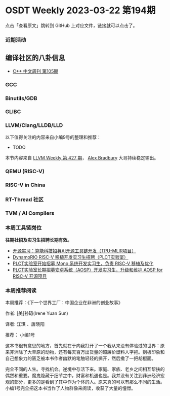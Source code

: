 # OSDT Weekly 2023-03-22 第194期

点击「查看原文」跳转到 GitHub 上对应文件，链接就可以点击了。

### 近期活动

## 编译社区的八卦信息

- [C++ 中文周刊 第105期](https://mp.weixin.qq.com/s/7Oeihc0DPXaCijUGdswjAQ)

### GCC

### Binutils/GDB

### GLIBC

### LLVM/Clang/LLDB/LLD


以下值得关注的内容来自小编9号的整理和推荐：

- TODO

本节内容来自 [LLVM Weekly 第 427 期](http://llvmweekly.org/issue/427)，
[Alex Bradbury](https://www.linkedin.com/in/alex-bradbury/) 大哥持续稳定输出。

### QEMU (RISC-V)

### RISC-V in China

### RT-Thread 社区

### TVM / AI Compilers

### 本周工具链岗位

**往期社招及实习生招聘长期有效。**

- [开源实习：算能科技招募AI开源工具链开发（TPU-MLIR项目）](https://mp.weixin.qq.com/s/IBJh0ip4k11PzIMZecsWSw)
- [DynamoRIO RISC-V 移植开发实习生招聘（PLCT实验室）](https://mp.weixin.qq.com/s/J_5TjT6DOqeOXJXQI5VQxw)
- [PLCT实验室开始招募 Mono 系统开发实习生，负责 RISC-V 移植及优化](https://mp.weixin.qq.com/s/whEW7Hay1jIP1tBzIPay1A)
- [PLCT实验室长期招募安卓系统（AOSP）开发实习生，升级和维护 AOSP for RISC-V 开源项目](https://mp.weixin.qq.com/s/dJP2cEB1nex2inR5c-cJog)


### 本周推荐阅读

本周推荐：《下一个世界工厂：中国企业在非洲的创业故事》

作者: [美]孙辕(Irene Yuan Sun)

译者: 江琪 、唐晓阳

推荐： 小编1号

这本书很有意思的地方，首先就在于向我打开了一个我从来没有体验过的世界：原来非洲除了大草原的动物，还有每天百万出货量的超廉价塑料人字拖。刻板印象和自己想象力的匮乏被本书作者幽默的笔触轻轻的撕开，然后撒了一把胡椒面。

完全不同的人生。寻找机会。逆境中存活下来。家庭、家族、老乡之间相互帮扶的偶然和重要。魔鬼隐藏于细节之中，财富和机遇也是。我并没有关注到非洲经济宏观的部分，更多的是看到了其中作为个体的人。原来真的可以有那么不同的生活。小编1号完全把这本书当作了人物群像来阅读，收获了大量的憧憬。